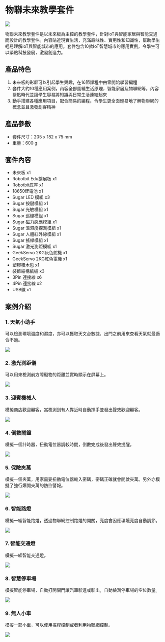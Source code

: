 # 物聯未來教學套件

![](./images/1.png)

物聯未來教學套件是以未來板為主控的教學套件，針對IoT與智能家居與智能交通而設計的教學套件。內容貼近現實生活，充滿趣味性、實用性和知識性，幫助學生輕易理解IoT與智能城市的應用。套件包含10款IoT智慧城市的應用實例，令學生可以緊貼科技發展，激發創造力。

## 產品特色

1. 未來板的彩屏可以引起學生興趣，在16節課程中由零開始學習編程
2. 套件大約10種應用案例，內容全部圍繞生活原理，智能家居及物聯網等，內容緊貼時代並讓學生容易將知識與日常生活連結起來
3. 動手搭建各種應用項目，配合簡易的編程，令學生更全面輕易地了解物聯網的概念並且激發創客精神

## 產品參數

- 套件尺寸：205 x 182 x 75 mm
- 重量：600 g

## 套件內容

- 未來板 x1
- Robotbit Edu擴展板 x1
- Robotbit底座 x1
- 18650鋰電池 x1
- Sugar LED 模組 x3
- Sugar 按鍵模組 x1
- Sugar 光敏模組 x1
- Sugar 巡線模組 x1
- Sugar 磁力感應模組 x1
- Sugar 溫濕度探測模組 x1
- Sugar 人體紅外線模組 x1
- Sugar 搖桿模組 x1
- Sugar 激光測距模組 x1
- GeekServo 2KG灰色舵機 x1
- GeekServo 2KG紅色電機 x1
- 塑膠積木包 x1
- 裝飾結構紙板 x3
- 3Pin 連接線 x6
- 4Pin 連接線 x2
- USB線 x1

## 案例介紹

### 1. 天氣小助手

可以檢測環境溫度和濕度，亦可以獲取天文台數據，出門之前用來查看天氣就最適合不過。

![](./images/weatherstation.jpg)

### 2. 激光測距儀

可以用來檢測前方障礙物的距離並實時顯示在屏幕上。

![](./images/distance_measure.jpg)

### 3. 迎賓機械人

模擬商店歡迎顧客，當檢測到有人靠近時自動揮手並發出聲效歡迎顧客。

![](./images/welcome.jpg)

### 4. 倒數鬧鐘

模擬一個計時器，扭動電位器調較時間，倒數完成後發出聲效提醒。

![](./images/timer.jpg)

### 5. 保險夾萬

模擬一個夾萬，用家需要扭動電位器輸入密碼，密碼正確就會開啟夾萬。另外亦模擬了強行爆開夾萬的防盜警報。

![](./images/safe.jpg)

### 6. 智能路燈

模擬一組智能路燈，透過物聯網控制路燈的開關，亮度會因應環境亮度自動調節。

![](./images/streetlamp.jpg)

### 7. 智能交通燈

模擬一組智能交通燈。

![](./images/trafficlight.jpg)

### 8. 智慧停車場

模擬智能停車場，自動打開閘門讓汽車駛進或駛出，自動檢測停車場的空位數量。

![](./images/parking.jpg)

### 9. 無人小車

模擬一部小車，可以使用搖桿控制或者利用物聯網控制。

![](./images/car.jpg)
